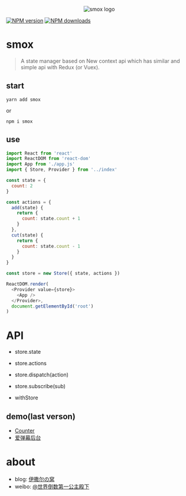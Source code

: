 <p align="center"><img src="http://ww1.sinaimg.cn/large/85564debgy1froiubji5aj207f03nq34.jpg" alt="smox logo"></p>

[![NPM version](https://img.shields.io/npm/v/smox.svg?style=flat)](https://npmjs.com/package/smox)
[![NPM downloads](https://img.shields.io/npm/dm/smox.svg?style=flat)](https://npmjs.com/package/smox)

# smox

> A state manager based on New context api which has similar and simple api with Redux (or Vuex).

## start

```shell
yarn add smox
```

or

```shell
npm i smox
```

## use

```javascript
import React from 'react'
import ReactDOM from 'react-dom'
import App from './app.js'
import { Store, Provider } from '../index'

const state = {
  count: 2
}

const actions = {
  add(state) {
    return {
      count: state.count + 1
    }
  },
  cut(state) {
    return {
      count: state.count - 1
    }
  }
}

const store = new Store({ state, actions })

ReactDOM.render(
  <Provider value={store}>
    <App />
  </Provider>,
  document.getElementById('root')
)
```

# API
* store.state
* store.actions
* store.dispatch(action)
* store.subscribe(sub)

* withStore

## demo(last verson)

* [Counter](https://github.com/132yse/smox-counter)
* [爱弹幕后台](https://github.com/132yse/idanmu-admin)

# about

* blog: [伊撒尔の窝](http://www.yisaer.com)
* weibo: [@世界倒数第一公主殿下](http://weibo.com/oreshura)
